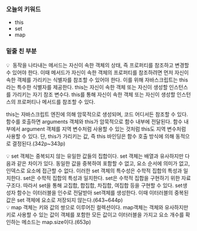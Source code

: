### 오늘의 키워드

- this
- set
- map

### 밑줄 친 부분

<aside>
💡  동작을 나타내는 메서드는 자신이 속한 객체의 상태, 즉 프로퍼티를 참조하고 변경할 수 있어야 한다. 이때 메서드가 자신이 속한 객체의 프로퍼티를 참조하려면 먼저 자신이 속한 객체를 가리키는 식별자를 참조할 수 있어야 한다. 이를 위해 자바스크립트는 this라는 특수한 식별자를 제공한다. this는 자신이 속한 객체 또는 자신이 생성할 인스턴스를 가리키는 자기 참조 변수다. this를 통해 자신이 속한 객체 또는 자신이 생성할 인스턴스의 프로퍼티나 메서드를 참조할 수 있다.

this는 자바스크립트 엔진에 의해 암묵적으로 생성되며, 코드 어디서든 참조할 수 있다. 함수를 호출하면 arguments 객체와 this가 암묵적으로 함수 내부에 전달된다. 함수 내부에서 argument 객체를 지역 변수처럼 사용할 수 있는 것처럼 this도 지역 변수처럼 사용할 수 있다. 단, this가 가리키는 값, 즉 this 바인딩은 함수 호출 방식에 의해 동적으로 결정된다.(342p~343p)

</aside>

<aside>
💡 set 객체는 중복되지 않는 유일한 값들의 집합이다. set 객체는 배열과 유사하지만 다음과 같은 차이가 있다. 동일한 값을 중복하여 포함할 수 없고, 요소 순서에 의미가 없고, 인덱스로 요소에 접근할 수 없다. 이러한 set 객체의 특수성은 수학적 집합의 특성과 일치한다. set은 수학적 집합의 특성과 일치한다. set은 수학적 집합을 구현하기 위한 자료구조다. 따라서 set을 통해 교집합, 합집합, 차집합, 여집합 등을 구현할 수 있다. set생성자 함수는 이터러블을 인수로 전달받아 set객체를 생성한다. 이때 이터러블의 중복된 값은 set 객체에 요소로 저장되지 않는다.(643~644p)

</aside>

<aside>
💡 map 객체는 키와 값의 쌍으로 이루어진 컬렉션이다. map객체는 객체와 유사하지만 키로 사용할 수 있는 값이 객체를 포함한 모든 값이고 이터러블을 가지고 요소 개수를 확인하는 메소드는 map.size이다.(653p)

</aside>